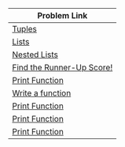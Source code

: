 | Problem Link |
| ------------------|
|[Tuples](https://www.hackerrank.com/challenges/python-tuples/problem?isFullScreen=true)|
|[Lists](https://www.hackerrank.com/challenges/python-lists/problem?isFullScreen=true)|
|[Nested Lists](https://www.hackerrank.com/challenges/nested-list/problem?isFullScreen=true)|
|[Find the Runner-Up Score!](https://www.hackerrank.com/challenges/find-second-maximum-number-in-a-list/problem?isFullScreen=true)|
|[Print Function](https://www.hackerrank.com/challenges/python-print/problem?isFullScreen=true)|
|[Write a function](https://www.hackerrank.com/challenges/write-a-function/problem?isFullScreen=true)|
|[Print Function](https://www.hackerrank.com/challenges/what-type-of-triangle/problem?isFullScreen=true)|
|[Print Function](https://www.hackerrank.com/challenges/what-type-of-triangle/problem?isFullScreen=true)|
|[Print Function](https://www.hackerrank.com/challenges/what-type-of-triangle/problem?isFullScreen=true)|

